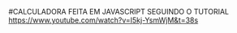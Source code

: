 #CALCULADORA FEITA EM JAVASCRIPT SEGUINDO O TUTORIAL https://www.youtube.com/watch?v=I5kj-YsmWjM&t=38s
